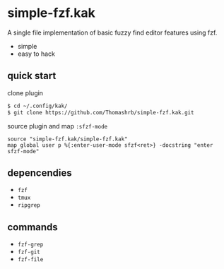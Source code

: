 # simple-fzf.kak

A single file implementation of basic fuzzy find editor features using fzf.

- simple
- easy to hack

## quick start

clone plugin

```bash
$ cd ~/.config/kak/
$ git clone https://github.com/Thomashrb/simple-fzf.kak.git
```

source plugin and map `:sfzf-mode`

```kakoune-script
source "simple-fzf.kak/simple-fzf.kak"
map global user p %{:enter-user-mode sfzf<ret>} -docstring "enter sfzf-mode"
```

## depencendies

- `fzf`
- `tmux`
- `ripgrep`

## commands

- `fzf-grep`
- `fzf-git`
- `fzf-file`
